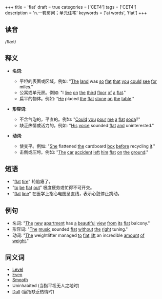 +++
title = 'flat'
draft = true
categories = ['CET4']
tags = ['CET4']
description = 'n.一套房间；单元住宅'
keywords = ['ai words', 'flat']
+++

## 读音
/flæt/

## 释义
- **名词**:
  - 平坦的表面或区域。例如: "[The](/zh/post/the/) [land](/zh/post/land/) was [so](/zh/post/so/) [flat](/zh/post/flat/) [that](/zh/post/that/) [you](/zh/post/you/) [could](/zh/post/could/) [see](/zh/post/see/) [for](/zh/post/for/) miles."
  - 公寓或单元房。例如: "I [live](/zh/post/live/) [on](/zh/post/on/) [the](/zh/post/the/) [third](/zh/post/third/) [floor](/zh/post/floor/) [of](/zh/post/of/) [a](/zh/post/a/) [flat](/zh/post/flat/)."
  - 扁平的物体。例如: "[He](/zh/post/he/) placed [the](/zh/post/the/) [flat](/zh/post/flat/) [stone](/zh/post/stone/) [on](/zh/post/on/) [the](/zh/post/the/) [table](/zh/post/table/)."

- **形容词**:
  - 不含气泡的，平直的。例如: "[Could](/zh/post/could/) [you](/zh/post/you/) [pour](/zh/post/pour/) [me](/zh/post/me/) [a](/zh/post/a/) [flat](/zh/post/flat/) [soda](/zh/post/soda/)?"
  - 缺乏热情或活力的。例如: "[His](/zh/post/his/) [voice](/zh/post/voice/) sounded [flat](/zh/post/flat/) [and](/zh/post/and/) uninterested."

- **动词**:
  - 使变平。例如: "[She](/zh/post/she/) flattened [the](/zh/post/the/) cardboard [box](/zh/post/box/) [before](/zh/post/before/) recycling [it](/zh/post/it/)."
  - 击倒或压垮。例如: "[The](/zh/post/the/) [car](/zh/post/car/) [accident](/zh/post/accident/) [left](/zh/post/left/) [him](/zh/post/him/) [flat](/zh/post/flat/) [on](/zh/post/on/) [the](/zh/post/the/) [ground](/zh/post/ground/)."

## 短语
- "[flat](/zh/post/flat/) [tire](/zh/post/tire/)" 轮胎瘪了。
- "[to](/zh/post/to/) [be](/zh/post/be/) [flat](/zh/post/flat/) [out](/zh/post/out/)" 极度疲劳或忙得不可开交。
- "[flat](/zh/post/flat/) [line](/zh/post/line/)" 在医学上指心电图呈直线，表示心脏停止跳动。

## 例句
- 名词: "[The](/zh/post/the/) [new](/zh/post/new/) [apartment](/zh/post/apartment/) has [a](/zh/post/a/) [beautiful](/zh/post/beautiful/) [view](/zh/post/view/) [from](/zh/post/from/) [its](/zh/post/its/) [flat](/zh/post/flat/) balcony."
- 形容词: "[The](/zh/post/the/) [music](/zh/post/music/) sounded [flat](/zh/post/flat/) [without](/zh/post/without/) [the](/zh/post/the/) [right](/zh/post/right/) tuning."
- 动词: "[The](/zh/post/the/) weightlifter managed [to](/zh/post/to/) [flat](/zh/post/flat/) [lift](/zh/post/lift/) an incredible [amount](/zh/post/amount/) [of](/zh/post/of/) [weight](/zh/post/weight/)."

## 同义词
- [Level](/zh/post/level/)
- [Even](/zh/post/even/)
- [Smooth](/zh/post/smooth/)
- Uninhabited (当指平坦无人之地时)
- [Dull](/zh/post/dull/) (当指缺乏热情时)
